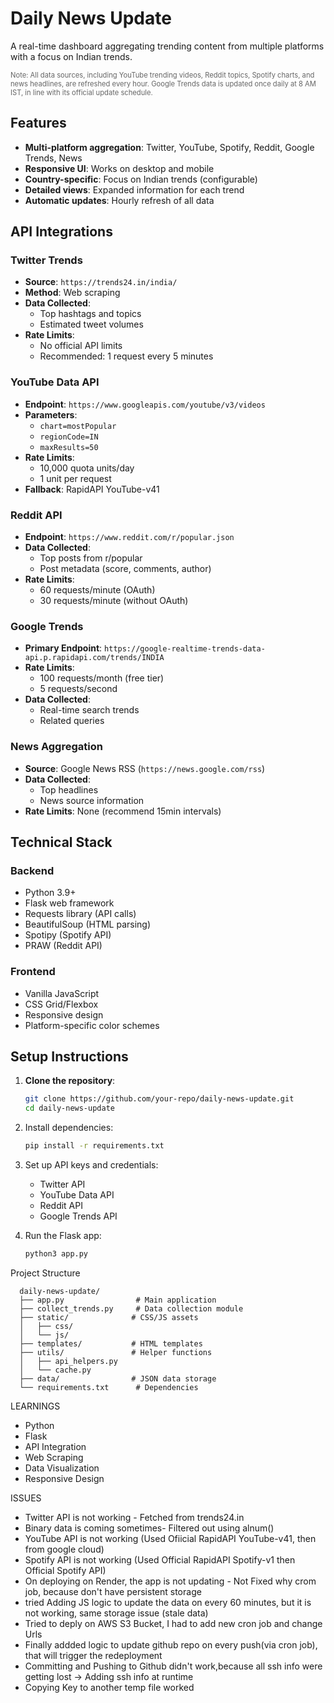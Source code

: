 # Daily News Update

A real-time dashboard aggregating trending content from multiple platforms with a focus on Indian trends.

<div style="font-size: 0.8em; color: #666; margin-bottom: 1em;">
Note: All data sources, including YouTube trending videos, Reddit topics, Spotify charts, and news headlines, are refreshed every hour. Google Trends data is updated once daily at 8 AM IST, in line with its official update schedule.
</div>

## Features
- **Multi-platform aggregation**: Twitter, YouTube, Spotify, Reddit, Google Trends, News
- **Responsive UI**: Works on desktop and mobile
- **Country-specific**: Focus on Indian trends (configurable)
- **Detailed views**: Expanded information for each trend
- **Automatic updates**: Hourly refresh of all data

## API Integrations

### Twitter Trends
- **Source**: `https://trends24.in/india/`
- **Method**: Web scraping
- **Data Collected**:
  - Top hashtags and topics
  - Estimated tweet volumes
- **Rate Limits**: 
  - No official API limits
  - Recommended: 1 request every 5 minutes

### YouTube Data API
- **Endpoint**: `https://www.googleapis.com/youtube/v3/videos`
- **Parameters**:
  - `chart=mostPopular`
  - `regionCode=IN`
  - `maxResults=50`
- **Rate Limits**:
  - 10,000 quota units/day
  - 1 unit per request
- **Fallback**: RapidAPI YouTube-v41

### Reddit API
- **Endpoint**: `https://www.reddit.com/r/popular.json`
- **Data Collected**:
  - Top posts from r/popular
  - Post metadata (score, comments, author)
- **Rate Limits**:
  - 60 requests/minute (OAuth)
  - 30 requests/minute (without OAuth)

### Google Trends
- **Primary Endpoint**: `https://google-realtime-trends-data-api.p.rapidapi.com/trends/INDIA`
- **Rate Limits**:
  - 100 requests/month (free tier)
  - 5 requests/second
- **Data Collected**:
  - Real-time search trends
  - Related queries

### News Aggregation
- **Source**: Google News RSS (`https://news.google.com/rss`)
- **Data Collected**:
  - Top headlines
  - News source information
- **Rate Limits**: None (recommend 15min intervals)

## Technical Stack

### Backend
- Python 3.9+
- Flask web framework
- Requests library (API calls)
- BeautifulSoup (HTML parsing)
- Spotipy (Spotify API)
- PRAW (Reddit API)

### Frontend
- Vanilla JavaScript
- CSS Grid/Flexbox
- Responsive design
- Platform-specific color schemes

## Setup Instructions

1. **Clone the repository**:
   ```bash
   git clone https://github.com/your-repo/daily-news-update.git
   cd daily-news-update
   ```
2. Install dependencies:
    ```bash
    pip install -r requirements.txt
    ```

3. Set up API keys and credentials:
   - Twitter API
   - YouTube Data API
   - Reddit API
   - Google Trends API


4. Run the Flask app:
    ```bash
    python3 app.py
    ```


Project Structure

```
  daily-news-update/
  ├── app.py                # Main application
  ├── collect_trends.py     # Data collection module
  ├── static/              # CSS/JS assets
  │   ├── css/
  │   └── js/
  ├── templates/           # HTML templates
  ├── utils/               # Helper functions
  │   ├── api_helpers.py
  │   └── cache.py
  ├── data/                # JSON data storage
  └── requirements.txt      # Dependencies
```


LEARNINGS
- Python
- Flask
- API Integration
- Web Scraping
- Data Visualization
- Responsive Design

ISSUES
- Twitter API is not working - Fetched from trends24.in
- Binary data is coming sometimes-  Filtered out using alnum()
- YouTube API is not working (Used Ofiicial RapidAPI YouTube-v41, then from google cloud)
- Spotify API is not working (Used Official RapidAPI Spotify-v1 then Official Spotify API)
- On deploying on Render, the app is not updating - Not Fixed why crom job, because don't have persistent storage
- tried Adding JS logic to update the data on every 60 minutes, but it is not working, same storage issue (stale data)
- Tried to deply on AWS S3 Bucket, I had to add new cron job and change Urls
- Finally addded logic to update github repo on every push(via cron job), that will trigger the redeployment 
- Committing and Pushing to Github didn't work,because all ssh info were getting lost -> Adding ssh info at runtime
- Copying Key to another temp file worked
